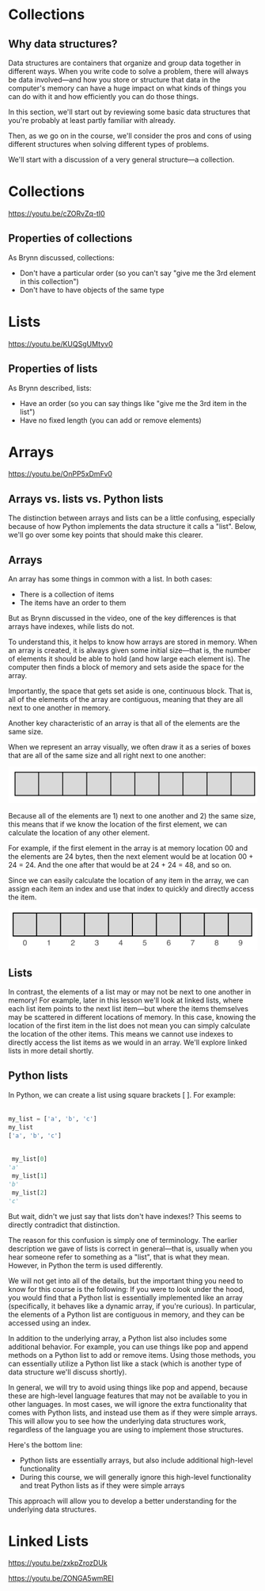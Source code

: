 # Collections

## Why data structures?
Data structures are containers that organize and group data together in different ways. When you write code to solve a problem, there will always be data involved—and how you store or structure that data in the computer's memory can have a huge impact on what kinds of things you can do with it and how efficiently you can do those things.

In this section, we'll start out by reviewing some basic data structures that you're probably at least partly familiar with already.

Then, as we go on in the course, we'll consider the pros and cons of using different structures when solving different types of problems.

We'll start with a discussion of a very general structure—a collection.

# Collections
https://youtu.be/cZORvZq-tI0

## Properties of collections
As Brynn discussed, collections:

 * Don't have a particular order (so you can't say "give me the 3rd element in this collection")
 * Don't have to have objects of the same type

 # Lists
 https://youtu.be/KUQSgUMtyv0

 ## Properties of lists
As Brynn described, lists:

* Have an order (so you can say things like "give me the 3rd item in the list")
* Have no fixed length (you can add or remove elements)

# Arrays

https://youtu.be/OnPP5xDmFv0

## Arrays vs. lists vs. Python lists
The distinction between arrays and lists can be a little confusing, especially because of how Python implements the data structure it calls a "list". Below, we'll go over some key points that should make this clearer.

## Arrays
An array has some things in common with a list. In both cases:

* There is a collection of items
* The items have an order to them

But as Brynn discussed in the video, one of the key differences is that arrays have indexes, while lists do not.

To understand this, it helps to know how arrays are stored in memory. When an array is created, it is always given some initial size—that is, the number of elements it should be able to hold (and how large each element is). The computer then finds a block of memory and sets aside the space for the array.

Importantly, the space that gets set aside is one, continuous block. That is, all of the elements of the array are contiguous, meaning that they are all next to one another in memory.

Another key characteristic of an array is that all of the elements are the same size.

When we represent an array visually, we often draw it as a series of boxes that are all of the same size and all right next to one another:

![Array](https://github.com/budostylz/Algorithms-and-Data-Structures/blob/master/Data%20Structures/Arrays%20and%20Linked%20Lists/arr1.PNG "Array")

Because all of the elements are 1) next to one another and 2) the same size, this means that if we know the location of the first element, we can calculate the location of any other element.

For example, if the first element in the array is at memory location 00 and the elements are 24 bytes, then the next element would be at location 00 + 24 = 24. And the one after that would be at 24 + 24 = 48, and so on.

Since we can easily calculate the location of any item in the array, we can assign each item an index and use that index to quickly and directly access the item.

![Array](https://github.com/budostylz/Algorithms-and-Data-Structures/blob/master/Data%20Structures/Arrays%20and%20Linked%20Lists/arr2.PNG "Array")

## Lists
In contrast, the elements of a list may or may not be next to one another in memory! For example, later in this lesson we'll look at linked lists, where each list item points to the next list item—but where the items themselves may be scattered in different locations of memory. In this case, knowing the location of the first item in the list does not mean you can simply calculate the location of the other items. This means we cannot use indexes to directly access the list items as we would in an array. We'll explore linked lists in more detail shortly.

## Python lists
In Python, we can create a list using square brackets [ ]. For example:

```python

my_list = ['a', 'b', 'c']
my_list
['a', 'b', 'c']


```

```python

 my_list[0]
'a'
 my_list[1]
'b'
 my_list[2]
'c'


```
But wait, didn't we just say that lists don't have indexes!? This seems to directly contradict that distinction.

The reason for this confusion is simply one of terminology. The earlier description we gave of lists is correct in general—that is, usually when you hear someone refer to something as a "list", that is what they mean. However, in Python the term is used differently.

We will not get into all of the details, but the important thing you need to know for this course is the following: If you were to look under the hood, you would find that a Python list is essentially implemented like an array (specifically, it behaves like a dynamic array, if you're curious). In particular, the elements of a Python list are contiguous in memory, and they can be accessed using an index.

In addition to the underlying array, a Python list also includes some additional behavior. For example, you can use things like pop and append methods on a Python list to add or remove items. Using those methods, you can essentially utilize a Python list like a stack (which is another type of data structure we'll discuss shortly).

In general, we will try to avoid using things like pop and append, because these are high-level language features that may not be available to you in other languages. In most cases, we will ignore the extra functionality that comes with Python lists, and instead use them as if they were simple arrays. This will allow you to see how the underlying data structures work, regardless of the language you are using to implement those structures.

Here's the bottom line:

* Python lists are essentially arrays, but also include additional high-level functionality
* During this course, we will generally ignore this high-level functionality and treat Python lists as if they were simple arrays

This approach will allow you to develop a better understanding for the underlying data structures.

# Linked Lists
https://youtu.be/zxkpZrozDUk

https://youtu.be/ZONGA5wmREI



